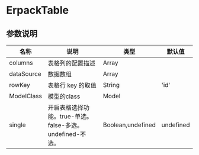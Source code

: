 # ErpackTable

## 参数说明

| 名称 | 说明 | 类型 | 默认值
|-|-|-|-
| columns | 表格列的配置描述 | Array
| dataSource | 数据数组 | Array
| rowKey | 表格行 key 的取值 | String | 'id'
| ModelClass | 模型的class | Model
| single | 开启表格选择功能。true-单选。false-多选。undefined-不选。 | Boolean,undefined | undefined